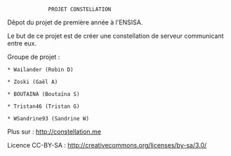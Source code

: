                  PROJET CONSTELLATION


Dêpot du projet de première année à l'ENSISA.

Le but de ce projet est de créer une constellation de serveur communicant entre eux.


Groupe de projet :

    * Wailander (Robin D)
    
    * Zoski (Gaël A)
    
    * BOUTAINA (Boutaïna S)
    
    * Tristan46 (Tristan G)
    
    * WSandrine93 (Sandrine W)

Plus sur : http://constellation.me






Licence CC-BY-SA : http://creativecommons.org/licenses/by-sa/3.0/

